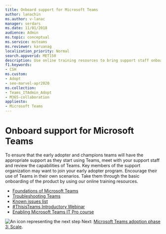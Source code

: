 ```yaml
---
title: Onboard support for Microsoft Teams
author: lanachin
ms.author: v-lanac
manager: serdars
ms.date: 11/01/2018
audience: Admin
ms.topic: conceptual
ms.service: msteams
ms.reviewer: karuanag
localization_priority: Normal
search.appverid: MET150
description: Use online training resources to bring support staff onboard for the experiment phase of your Teams adoption.
f1.keywords:
- CSH
ms.custom:
- Adopt
- seo-marvel-apr2020
ms.collection: 
- Teams_ITAdmin_Adopt
- M365-collaboration
appliesto: 
- Microsoft Teams
---
```


# Onboard support for Microsoft Teams

To ensure that the early adopter and champions teams will have the appropriate support as they start using Teams, meet with your support staff and review the capabilities of Teams. Key members of the support organization may want to join your early adopter program. Encourage their use of Teams in their own scenarios. Take them through the basic onboarding of the product by using our online training resources.  

- [Foundations of Microsoft Teams](https://youtu.be/xJBvJTDiQqg)
- [Troubleshooting Teams](https://youtu.be/0KNh9KNpXcA)
- [Known issues list](https://aka.ms/TeamsKnownIssues)
- [#ThisisTeams Introductory Webinar](https://microsoftteams.eventbuilder.com/This%20is%20Teams) 
- [Enabling Microsoft Teams IT Pro course](https://www.edx.org/course/enabling-teamwork-microsoft-teams-1)

![An icon representing the next step](media/teams-adoption-next-icon.png) Next: [Microsoft Teams adoption phase 3: Scale](teams-adoption-phase3-enable.md).

